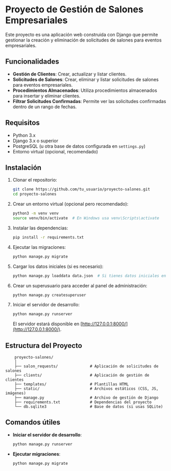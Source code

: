
# Proyecto de Gestión de Salones Empresariales

Este proyecto es una aplicación web construida con Django que permite gestionar la creación y eliminación de solicitudes de salones para eventos empresariales.

## Funcionalidades

- **Gestión de Clientes**: Crear, actualizar y listar clientes.
- **Solicitudes de Salones**: Crear, eliminar y listar solicitudes de salones para eventos empresariales.
- **Procedimientos Almacenados**: Utiliza procedimientos almacenados para insertar y eliminar clientes.
- **Filtrar Solicitudes Confirmadas**: Permite ver las solicitudes confirmadas dentro de un rango de fechas.

## Requisitos

- Python 3.x
- Django 3.x o superior
- PostgreSQL (u otra base de datos configurada en `settings.py`)
- Entorno virtual (opcional, recomendado)

## Instalación

1. Clonar el repositorio:

   ```bash
   git clone https://github.com/tu_usuario/proyecto-salones.git
   cd proyecto-salones
   ```

2. Crear un entorno virtual (opcional pero recomendado):

    ```bash
    python3 -m venv venv
    source venv/bin/activate  # En Windows usa venv\Scripts\activate
    ```

3. Instalar las dependencias:

    ```bash
    pip install -r requirements.txt
    ```

4. Ejecutar las migraciones:

    ```bash
    python manage.py migrate
    ```

5. Cargar los datos iniciales (si es necesario):

    ```bash
    python manage.py loaddata data.json  # Si tienes datos iniciales en formato JSON
    ```

6. Crear un superusuario para acceder al panel de administración:

    ```bash
    python manage.py createsuperuser
    ```

7. Iniciar el servidor de desarrollo:

    ```bash
    python manage.py runserver
    ```

   El servidor estará disponible en [http://127.0.0.1:8000/](http://127.0.0.1:8000/).

## Estructura del Proyecto

```
    proyecto-salones/
    │
    ├── salon_requests/              # Aplicación de solicitudes de salones
    ├── clients/                     # Aplicación de gestión de clientes
    ├── templates/                   # Plantillas HTML
    ├── static/                      # Archivos estáticos (CSS, JS, imágenes)
    ├── manage.py                    # Archivo de gestión de Django
    ├── requirements.txt             # Dependencias del proyecto
    └── db.sqlite3                   # Base de datos (si usas SQLite)
```

## Comandos útiles

- **Iniciar el servidor de desarrollo**:

    ```bash
    python manage.py runserver
    ```

- **Ejecutar migraciones**:

    ```bash
    python manage.py migrate
    ```

